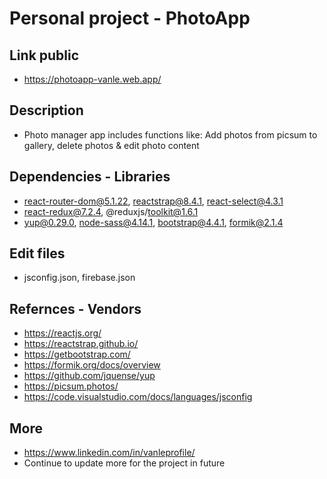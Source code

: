 # Personal project - PhotoApp

## Link public

- https://photoapp-vanle.web.app/

## Description

- Photo manager app includes functions like: Add photos from picsum to gallery, delete photos & edit photo content

## Dependencies - Libraries

- react-router-dom@5.1.22, reactstrap@8.4.1, react-select@4.3.1
- react-redux@7.2.4, @reduxjs/toolkit@1.6.1
- yup@0.29.0, node-sass@4.14.1, bootstrap@4.4.1, formik@2.1.4

## Edit files

- jsconfig.json, firebase.json

## Refernces - Vendors

- https://reactjs.org/
- https://reactstrap.github.io/
- https://getbootstrap.com/
- https://formik.org/docs/overview
- https://github.com/jquense/yup
- https://picsum.photos/
- https://code.visualstudio.com/docs/languages/jsconfig

## More

- https://www.linkedin.com/in/vanleprofile/
- Continue to update more for the project in future
